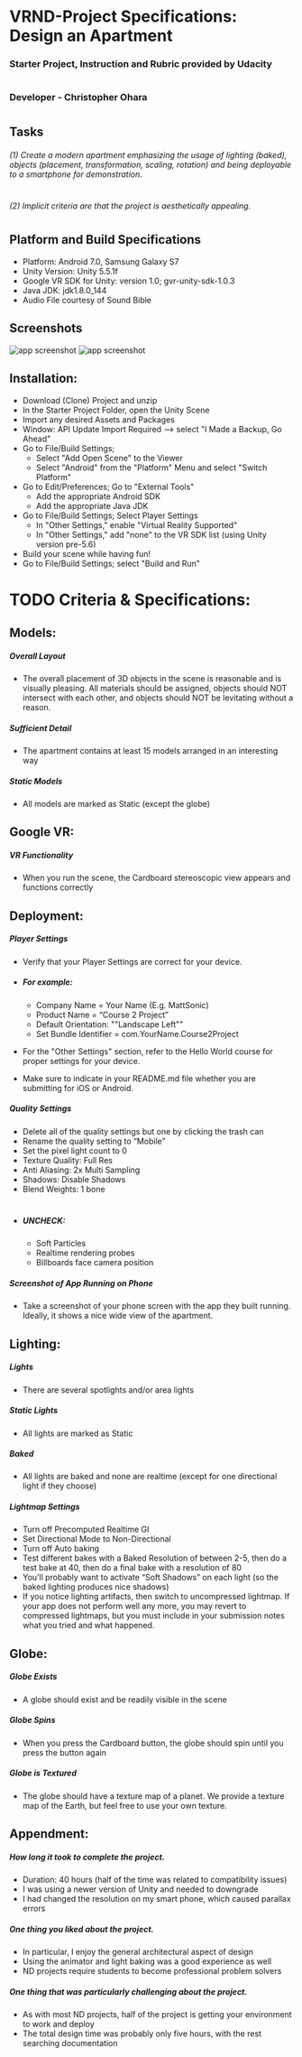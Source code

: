 # VRND-Project Specifications: Design an Apartment

### Starter Project, Instruction and Rubric provided by Udacity
#
### Developer - Christopher Ohara
#

## Tasks

###### (1) Create a modern apartment emphasizing the usage of lighting (baked), objects (placement, transformation, scaling, rotation) and being deployable to a smartphone for demonstration.
#
###### (2) Implicit criteria are that the project is aesthetically appealing.
#
## Platform and Build Specifications
* Platform: Android 7.0, Samsung Galaxy S7
* Unity Version: Unity 5.5.1f
* Google VR SDK for Unity: version 1.0; gvr-unity-sdk-1.0.3
* Java JDK: jdk1.8.0_144
* Audio File courtesy of Sound Bible

## Screenshots  

![app screenshot](/Screenshot/screenshot01.png)
![app screenshot](/Screenshot/screenshot02.png)


## Installation:

* Download (Clone) Project and unzip 
* In the Starter Project Folder, open the Unity Scene
* Import any desired Assets and Packages
* Window: API Update Import Required --> select "I Made a Backup, Go Ahead"
* Go to File/Build Settings; 
    * Select "Add Open Scene" to the Viewer
    * Select "Android" from the "Platform" Menu and select "Switch Platform"
* Go to Edit/Preferences; Go to "External Tools"
    * Add the appropriate Android SDK
    * Add the appropriate Java JDK
* Go to File/Build Settings; Select Player Settings 
    * In "Other Settings," enable "Virtual Reality Supported"
    * In "Other Settings," add "none" to the VR SDK list (using Unity version pre-5.6)
* Build your scene while having fun!
* Go to File/Build Settings; select "Build and Run"

# TODO Criteria & Specifications:


## Models:

##### Overall Layout

* The overall placement of 3D objects in the scene is reasonable and is visually pleasing. All materials should be assigned, objects should NOT intersect with each other, and objects should NOT be levitating without a reason.

##### Sufficient Detail

* The apartment contains at least 15 models arranged in an interesting way

##### Static Models

* All models are marked as Static (except the globe)

## Google VR:

##### VR Functionality

* When you run the scene, the Cardboard stereoscopic view appears and functions correctly


## Deployment:

##### Player Settings
* Verify that your Player Settings are correct for your device.
* ##### For example:
    * Company Name = Your Name (E.g. MattSonic)
    * Product Name = “Course 2 Project”
    * Default Orientation: ""Landscape Left""
    * Set Bundle Identifier = com.YourName.Course2Project

* For the "Other Settings" section, refer to the Hello World course for proper settings for your device.

* Make sure to indicate in your README.md file whether you are submitting for iOS or Android.

##### Quality Settings
* Delete all of the quality settings but one by clicking the trash can
* Rename the quality setting to “Mobile”
* Set the pixel light count to 0
* Texture Quality: Full Res
* Anti Aliasing: 2x Multi Sampling
* Shadows: Disable Shadows
* Blend Weights: 1 bone
#
* ##### UNCHECK:

    * Soft Particles
    * Realtime rendering probes
    * Billboards face camera position
 
##### Screenshot of App Running on Phone

* Take a screenshot of your phone screen with the app they built running. Ideally, it shows a nice wide view of the apartment.


## Lighting:

##### Lights

* There are several spotlights and/or area lights

##### Static Lights

* All lights are marked as Static

##### Baked

* All lights are baked and none are realtime (except for one directional light if they choose)

##### Lightmap Settings

* Turn off Precomputed Realtime GI
* Set Directional Mode to Non-Directional
* Turn off Auto baking
* Test different bakes with a Baked Resolution of between 2-5, then do a test bake at 40, then do a final bake with a resolution of 80
* You’ll probably want to activate “Soft Shadows” on each light (so the baked lighting produces nice shadows)
* If you notice lighting artifacts, then switch to uncompressed lightmap. If your app does not perform well any more, you may revert to compressed lightmaps, but you must include in your submission notes what you tried and what happened.


## Globe:


##### Globe Exists

* A globe should exist and be readily visible in the scene

##### Globe Spins

* When you press the Cardboard button, the globe should spin until you press the button again

##### Globe is Textured
 * The globe should have a texture map of a planet. We provide a texture map of the Earth, but feel free to use your own texture.


## Appendment:

##### How long it took to complete the project.
* Duration: 40 hours (half of the time was related to compatibility issues)
* I was using a newer version of Unity and needed to downgrade
* I had changed the resolution on my smart phone, which caused parallax errors
##### One thing you liked about the project.
* In particular, I enjoy the general architectural aspect of design
* Using the animator and light baking was a good experience as well
* ND projects require students to become professional problem solvers
##### One thing that was particularly challenging about the project.
* As with most ND projects, half of the project is getting your environment to work and deploy
* The total design time was probably only five hours, with the rest searching documentation  



